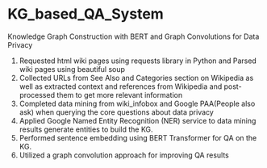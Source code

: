 # KG_based_QA_System
Knowledge Graph Construction with BERT and Graph Convolutions for Data Privacy

1. Requested html wiki pages using requests library in Python and Parsed wiki pages using beautiful soup
2. Collected URLs from See Also and Categories section on Wikipedia as well as extracted context and references from 
Wikipedia and post-processed them to get more relevant information
3. Completed data mining from wiki_infobox and Google PAA(People also ask) when querying the core questions about 
data privacy 
4. Applied Google Named Entity Recognition (NER) service to data mining results generate entities to build the KG.
5. Performed sentence embedding using BERT Transformer for QA on the KG. 
6. Utilized a graph convolution approach for improving QA results

